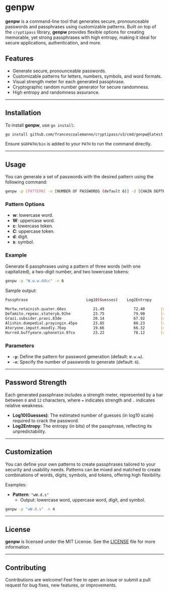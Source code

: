 # genpw

**genpw** is a command-line tool that generates secure, pronounceable passwords and passphrases using customizable patterns. Built on top of the `cryptipass` library, **genpw** provides flexible options for creating memorable, yet strong passphrases with high entropy, making it ideal for secure applications, authentication, and more.

## Features

- Generate secure, pronounceable passwords.
- Customizable patterns for letters, numbers, symbols, and word formats.
- Visual strength meter for each generated passphrase.
- Cryptographic random number generator for secure randomness.
- High entropy and randomness assurance.

---

## Installation

To install **genpw**, use `go install`:

```bash
go install github.com/francescoalemanno/cryptipass/v3/cmd/genpw@latest
```

Ensure `$GOPATH/bin` is added to your `PATH` to run the command directly.

---

## Usage

You can generate a set of passwords with the desired pattern using the following command:

```bash
genpw -p [PATTERN] -n [NUMBER OF PASSWORDS (default 6)] -d [CHAIN DEPTH (default 2)]
```

### Pattern Options

- **w**: lowercase word.
- **W**: uppercase word.
- **c**: lowercase token.
- **C**: uppercase token.
- **d**: digit.
- **s**: symbol.

### Example

Generate 6 passphrases using a pattern of three words (with one capitalized), a two-digit number, and two lowercase tokens:

```bash
genpw -p "W.w.w.ddcc" -n 6
```

Sample output:

```bash    
Passphrase                          Log10(Guesses)    Log2Entropy      Strength
                                                                      
Mortw.retainish.quater.66es            21.49             72.40       [===========.]
Defamito.repeac.stateryb.91he          23.75             79.90       [============]
Grazi.subsider.pravi.83de              20.14             67.92       [==========..]
Alishin.dumpedial.prayingin.45po       23.85             80.23       [============]
Atoryone.imputt.moodly.76op            19.66             66.32       [==========..]
Hurred.buffyeare.uphonetin.97co        23.22             78.12       [============]
```

### Parameters

- **`-p`**: Define the pattern for password generation (default: `W.w.w`).
- **`-n`**: Specify the number of passwords to generate (default: `6`).

---

## Password Strength

Each generated passphrase includes a strength meter, represented by a bar between `0` and `12` characters, where `=` indicates strength and `.` indicates relative weakness.

- **Log10(Guesses)**: The estimated number of guesses (in log10 scale) required to crack the password.
- **Log2Entropy**: The entropy (in bits) of the passphrase, reflecting its unpredictability.

---

## Customization

You can define your own patterns to create passphrases tailored to your security and usability needs. Patterns can be mixed and matched to create combinations of words, digits, symbols, and tokens, offering high flexibility.

Examples:

- **Pattern**: `"wW.d.s"`
    - Output: lowercase word, uppercase word, digit, and symbol.

```bash
genpw -p "wW.d.s" -n 4
```

---

## License

**genpw** is licensed under the MIT License. See the [LICENSE](LICENSE) file for more information.

---

## Contributing

Contributions are welcome! Feel free to open an issue or submit a pull request for bug fixes, new features, or improvements.
